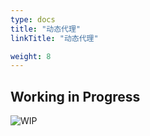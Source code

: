 ```yaml
---
type: docs
title: "动态代理"
linkTitle: "动态代理"

weight: 8
---
```


## Working in Progress

![WIP](https://infi-img.oss-cn-hangzhou.aliyuncs.com/img/tumblr_o68i2aVvlE1s9f4joo1_500.gif)
